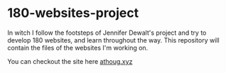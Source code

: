 # 180-websites-project
In witch I follow the footsteps of Jennifer Dewalt's project and try to develop 180 websites, and learn throughout the way. This repository will contain the files of the websites I'm working on. 

You can checkout the site here <a href="http://athoug.xyz">athoug.xyz</a>
